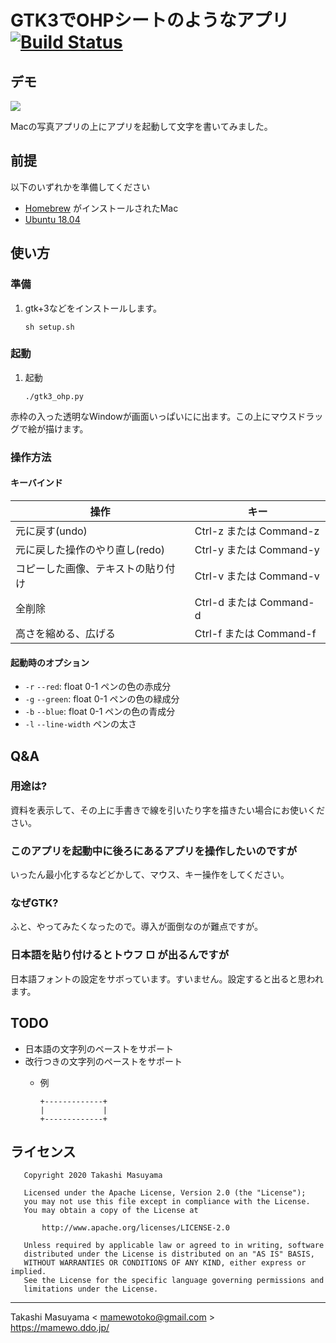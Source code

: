 GTK3でOHPシートのようなアプリ [![Build Status](https://travis-ci.org/mamewotoko/pygtk_ohp_app.svg?branch=master)](https://travis-ci.org/mamewotoko/pygtk_ohp_app)
=========================

## デモ

[![](http://img.youtube.com/vi/iN-biqblD2g/0.jpg)](http://www.youtube.com/watch?v=iN-biqblD2g "家にいよう")

Macの写真アプリの上にアプリを起動して文字を書いてみました。

## 前提
以下のいずれかを準備してください

* [Homebrew](https://brew.sh/index_ja) がインストールされたMac
* [Ubuntu 18.04](https://www.ubuntulinux.jp/News/ubuntu1804)

## 使い方
### 準備
1. gtk+3などをインストールします。

    ```
    sh setup.sh
    ```

### 起動

1. 起動

    ```
    ./gtk3_ohp.py
    ```

赤枠の入った透明なWindowが画面いっぱいにに出ます。この上にマウスドラッグで絵が描けます。

### 操作方法

#### キーバインド

操作|キー
---------------|----------
元に戻す(undo)|Ctrl-z または Command-z
元に戻した操作のやり直し(redo)|Ctrl-y または Command-y
コピーした画像、テキストの貼り付け|Ctrl-v または Command-v
全削除|Ctrl-d または Command-d
高さを縮める、広げる|Ctrl-f または Command-f

#### 起動時のオプション

* `-r` `--red`: float 0-1 ペンの色の赤成分
* `-g` `--green`: float 0-1 ペンの色の緑成分
* `-b` `--blue`: float 0-1 ペンの色の青成分
* `-l` `--line-width` ペンの太さ

## Q&A
### 用途は?

資料を表示して、その上に手書きで線を引いたり字を描きたい場合にお使いください。

### このアプリを起動中に後ろにあるアプリを操作したいのですが

いったん最小化するなどどかして、マウス、キー操作をしてください。

### なぜGTK?

ふと、やってみたくなったので。導入が面倒なのが難点ですが。

### 日本語を貼り付けるとトウフ □ が出るんですが

日本語フォントの設定をサボっています。すいません。設定すると出ると思われます。

## TODO

* 日本語の文字列のペーストをサポート
* 改行つきの文字列のペーストをサポート
  * 例

    ```
    +-------------+
    |             |
    +-------------+
    ```

## ライセンス

```
   Copyright 2020 Takashi Masuyama

   Licensed under the Apache License, Version 2.0 (the "License");
   you may not use this file except in compliance with the License.
   You may obtain a copy of the License at

       http://www.apache.org/licenses/LICENSE-2.0

   Unless required by applicable law or agreed to in writing, software
   distributed under the License is distributed on an "AS IS" BASIS,
   WITHOUT WARRANTIES OR CONDITIONS OF ANY KIND, either express or implied.
   See the License for the specific language governing permissions and
   limitations under the License.
```

----
Takashi Masuyama < mamewotoko@gmail.com >  
https://mamewo.ddo.jp/
